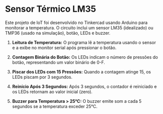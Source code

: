 # Sensor Térmico LM35 

Este projeto de IoT foi desenvolvido no Tinkercad usando Arduino para monitorar a temperatura. O circuito inclui um sensor LM35 (idealizado) ou TMP36 (usado na simulação), botão, LEDs e buzzer.

1. **Leitura de Temperatura:**
    O programa lê a temperatura usando o sensor e a exibe no monitor serial após pressionar o botão.

2. **Contagem Binária do Botão:**
    Os LEDs indicam o número de pressões do botão, representando um valor binário de 0-F.

3. **Piscar dos LEDs com 15 Pressões:**
    Quando a contagem atinge 15, os LEDs piscam por 3 segundos.

4. **Reinício Após 3 Segundos:**
    Após 3 segundos, o contador é reiniciado e os LEDs retornam ao valor inicial (zero).

5. **Buzzer para Temperatura > 25°C:**
    O buzzer emite som a cada 5 segundos se a temperatura exceder 25°C.
